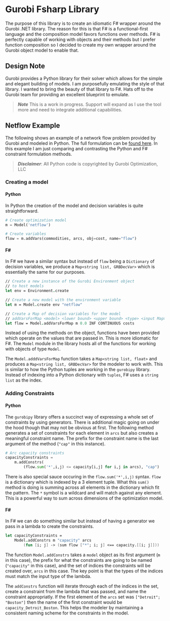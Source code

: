 # Gurobi Fsharp Library

The purpose of this library is to create an idiomatic F# wrapper around the Gurobi .NET library. The reason for this is that F# is a functional-first language and the composition model favors functions over methods. F# is perfectly capable of working with objects and their methods but I prefer function composition so I decided to create my own wrapper around the Gurobi object model to enable that.

## Design Note

Gurobi provides a Python library for their solver which allows for the simple and elegant building of models. I am purposefully emulating the style of that library. I wanted to bring the beauty of that library to F#. Hats off to the Gurobi team for providing an excellent blueprint to emulate.

> ***Note*** This is a work in progress. Support will expand as I use the tool more and need to integrate additional capabilities.

## Netflow Example

The following shows an example of a network flow problem provided by Gurobi and modeled in Python. The full formulation can be [found here](http://www.gurobi.com/documentation/8.0/examples/netflow_py.html). In this example I am just comparing and contrasting the Python and F# constraint formulation methods.

> ***Disclaimer***: All Python code is copyrighted by Gurobi Optimization, LLC

### Creating a model

#### Python

In Python the creation of the model and decision variables is quite straightforward.

```python
# Create optimization model
m = Model('netflow')

# Create variables
flow = m.addVars(commodities, arcs, obj=cost, name="flow")
```

#### F#

In F# we have a similar syntax but instead of `flow` being a `Dictionary` of decision variables, we produce a `Map<string list, GRBDecVar>` which is essentially the same for our purposes.

```fsharp
// Create a new instance of the Gurobi Environment object
// to host models
let env = Environment.create

// Create a new model with the environment variable
let m = Model.create env "netflow"

// Create a Map of decision variables for the model
// addVarsForMap <model> <lower bound> <upper bound> <type> <input Map>
let flow = Model.addVarsForMap m 0.0 INF CONTINUOUS costs
```

Instead of using the methods on the object, functions have been provided which operate on the values that are passed in. This is more idiomatic for F#. The `Model` module in the library hosts all of the functions for working with objects of type `Model`.

The `Model.adddVarsForMap` function takes a `Map<string list, float>` and produces a `Map<string list, GRBDecVar>` for the modeler to work with. This is similar to how the Python tuples are working in the `gurobipy` library. Instead of indexing into a Python dictionary with `tuples`, F# uses a `string list` as the index.

### Adding Constraints

#### Python
The `gurobipy` library offers a succinct way of expressing a whole set of constraints by using generators. There is additional magic going on under the hood though that may not be obvious at first. The following method generates a set of constraints for each element in `arcs` but also creates a meaningful constraint name. The prefix for the constraint name is the last argument of the method (`"cap"` in this instance).

```python
# Arc capacity constraints
capacityConstraints = 
    m.addConstrs(
        (flow.sum('*',i,j) <= capacity[i,j] for i,j in arcs), "cap")
```


There is also special sauce occuring in the `flow.sum('*',i,j)` syntax. `flow` is a dictionary which is indexed by a 3 element tuple. What this `sum()` method is doing is summing across all elements in the dictionary which fit the pattern. The `*` symbol is a wildcard and will match against any element. This is a powerful way to sum across dimensions of the optimization model.

#### F#

In F# we can do something similar but instead of having a generator we pass in a lambda to create the constraints.

```fsharp
let capacityConstraints =
    Model.addConstrs m "capacity" arcs
        (fun [i; j] -> (sum flow ["*"; i; j] <== capacity.[[i; j]]))
```

The function `Model.addConstrs` takes a `model` object as its first argument (`m` in this case), the prefix for what the constraints are going to be named (`"capacity"` in this case), and the set of indices the constraints will be created over, `arcs` in this case. The key point is that the types of the indices must match the input type of the lambda.

The `addConstrs` function will iterate through each of the indices in the set, create a constraint from the lambda that was passed, and name the constraint appropriatly. If the first element of the `arcs` set was `["Detroit"; "Boston"]` then the name of the first constraint would be `capacity_Detroit_Boston`. This helps the modeler by maintaining a consistent naming scheme for the constraints in the model.
